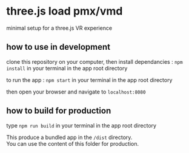 # three.js load pmx/vmd
minimal setup for a three.js VR experience

## how to use in development

clone this repository on your computer, then install dependancies : `npm install` in your terminal in the app root directory

to run the app : `npm start` in your terminal in the app root directory

then open your browser and navigate to `localhost:8080`

## how to build for production

type `npm run build` in your terminal in the app root directory

This produce a bundled app in the `/dist` directory.    
You can use the content of this folder for production.
